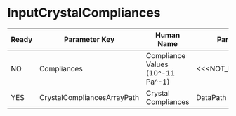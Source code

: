 # InputCrystalCompliances

| Ready | Parameter Key | Human Name | Parameter Type | Parameter Class |
|-------|---------------|------------|-----------------|----------------|
| NO | Compliances | Compliance Values (10^-11 Pa^-1) | <<<NOT_IMPLEMENTED>>> | Symmetric6x6FilterParameter |
| YES | CrystalCompliancesArrayPath | Crystal Compliances | DataPath | ArrayCreationParameter |
